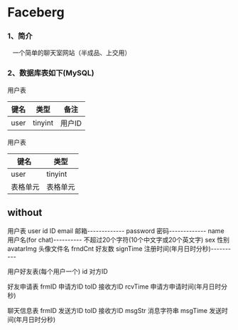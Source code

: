 Faceberg
=============================

### 1、简介
    一个简单的聊天室网站（半成品、上交用）

### 2、数据库表如下(MySQL)

用户表

| 键名  | 类型 | 备注 |
|------|------|------|
|user|tinyint|用户ID|


用户表

| 键名  | 类型|
| ---------- | -----------|
| user   | tinyint   |
| 表格单元   | 表格单元   |
  
  
  
without
----------------------------------------
用户表 user
	id			ID
	email		邮箱-------------
	password	密码-------------
	name		用户名(for chat)----------			不超过20个字符(10个中文字或20个英文字)
	sex			性别
	avatarImg	头像文件名
	frndCnt		好友数
	signTime	注册时间(年月日时分秒)----------
	
用户好友表(每个用户一个)
	id			对方ID
	
好友申请表
	frmID		申请方ID
	toID		接收方ID
	rcvTime		申请方申请时间(年月日时分秒)
	
聊天信息表
	frmID		发送方ID
	toID		接收方ID
	msgStr		消息字符串
	msgTime		发送时间(年月日时分秒)

```diff dddd
